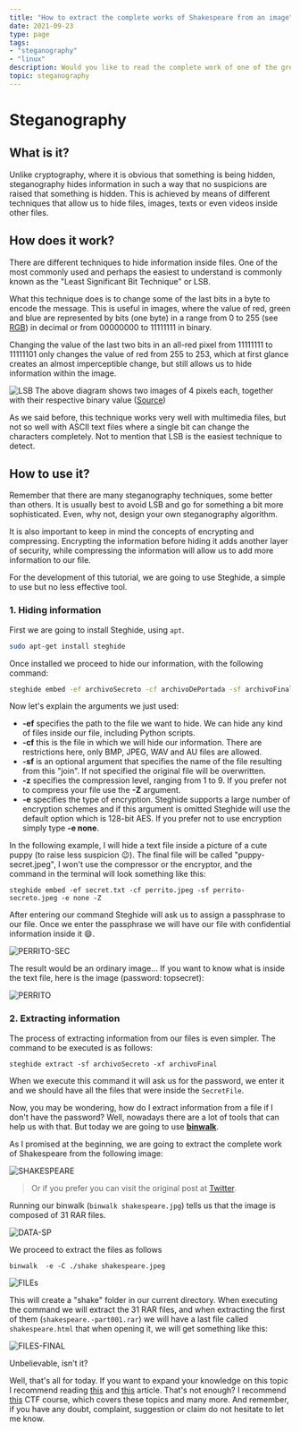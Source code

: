 ```yaml
---
title: "How to extract the complete works of Shakespeare from an image"
date: 2021-09-23
type: page
tags: 
- "steganography"
- "linux"
description: Would you like to read the complete work of one of the greats of English literature but think it's too long to download? Well, today I have the solution for you. We're going to extract it from a small image (2 MB).
topic: steganography
---
```


# Steganography
## What is it? 

Unlike cryptography, where it is obvious that something is being hidden, steganography hides information in such a way that no suspicions are raised that something is hidden. This is achieved by means of different techniques that allow us to hide files, images, texts or even videos inside other files.

## How does it work?  

There are different techniques to hide information inside files. One of the most commonly used and perhaps the easiest to understand is commonly known as the "Least Significant Bit Technique" or LSB.

What this technique does is to change some of the last bits in a byte to encode the message. This is useful in images, where the value of red, green and blue are represented by bits (one byte) in a range from 0 to 255 (see [RGB](https://en.wikipedia.org/wiki/RGB)) in decimal or from 00000000 to 11111111 in binary.

Changing the value of the last two bits in an all-red pixel from 11111111 to 11111101 only changes the value of red from 255 to 253, which at first glance creates an almost imperceptible change, but still allows us to hide information within the image. 

![LSB](https://res.cloudinary.com/rooyca/image/upload/v1632442360/Blog/Imgs/steganography/lsb_drvccm.jpg)
The above diagram shows two images of 4 pixels each, together with their respective binary value ([Source](https://null-byte.wonderhowto.com/how-to/steganography-hide-secret-data-inside-image-audio-file-seconds-0180936/))

As we said before, this technique works very well with multimedia files, but not so well with ASCII text files where a single bit can change the characters completely. Not to mention that LSB is the easiest technique to detect.

## How to use it?

Remember that there are many steganography techniques, some better than others. It is usually best to avoid LSB and go for something a bit more sophisticated. Even, why not, design your own steganography algorithm.

It is also important to keep in mind the concepts of encrypting and compressing. Encrypting the information before hiding it adds another layer of security, while compressing the information will allow us to add more information to our file.  

For the development of this tutorial, we are going to use Steghide, a simple to use but no less effective tool. 

### 1. Hiding information

First we are going to install Steghide, using `apt`.

```bash
sudo apt-get install steghide
``` 

Once installed we proceed to hide our information, with the following command:

```bash
steghide embed -ef archivoSecreto -cf archivoDePortada -sf archivoFinal -z nivelDeCompresion -e esquema
```

Now let's explain the arguments we just used:

- **-ef** specifies the path to the file we want to hide. We can hide any kind of files inside our file, including Python scripts.
- **-cf** this is the file in which we will hide our information. There are restrictions here, only BMP, JPEG, WAV and AU files are allowed.
- **-sf** is an optional argument that specifies the name of the file resulting from this "join". If not specified the original file will be overwritten. 
- **-z** specifies the compression level, ranging from 1 to 9. If you prefer not to compress your file use the **-Z** argument.
- **-e** specifies the type of encryption. Steghide supports a large number of encryption schemes and if this argument is omitted Steghide will use the default option which is 128-bit AES. If you prefer not to use encryption simply type **-e none**. 

In the following example, I will hide a text file inside a picture of a cute puppy (to raise less suspicion :wink:). The final file will be called "puppy-secret.jpeg", I won't use the compressor or the encryptor, and the command in the terminal will look something like this:

`steghide embed -ef secret.txt -cf perrito.jpeg -sf perrito-secreto.jpeg -e none -Z` 

After entering our command Steghide will ask us to assign a passphrase to our file. Once we enter the passphrase we will have our file with confidential information inside it :smile:.

![PERRITO-SEC](https://res.cloudinary.com/rooyca/image/upload/v1632446520/Blog/Imgs/steganography/info-ocul_d2mpa7.png)

The result would be an ordinary image... If you want to know what is inside the text file, here is the image (password: topsecret):

![PERRITO](https://res.cloudinary.com/rooyca/image/upload/v1632446478/Blog/Imgs/steganography/perrito-secreto_xgzjlc.jpg)

### 2. Extracting information

The process of extracting information from our files is even simpler. The command to be executed is as follows:

`steghide extract -sf archivoSecreto -xf archivoFinal`

When we execute this command it will ask us for the password, we enter it and we should have all the files that were inside the `SecretFile`.

Now, you may be wondering, how do I extract information from a file if I don't have the password? Well, nowadays there are a lot of tools that can help us with that. But today we are going to use [**binwalk**](https://github.com/ReFirmLabs/binwalk/tree/master).

As I promised at the beginning, we are going to extract the complete work of Shakespeare from the following image:

![SHAKESPEARE](https://res.cloudinary.com/rooyca/image/upload/v1632447298/Blog/Imgs/steganography/shakespeare_hempxe.jpg)
> Or if you prefer you can visit the original post at [Twitter](https://twitter.com/David3141593/status/1058124224798380032).

Running our binwalk (`binwalk shakespeare.jpg`) tells us that the image is composed of 31 RAR files. 

![DATA-SP](https://res.cloudinary.com/rooyca/image/upload/v1632447713/Blog/Imgs/steganography/data-shake_ta3h6y.png)

We proceed to extract the files as follows 

`binwalk  -e -C ./shake shakespeare.jpeg`

![FILEs](https://res.cloudinary.com/rooyca/image/upload/v1632448228/Blog/Imgs/steganography/final-html_ios0md.png)

This will create a "shake" folder in our current directory. When executing the command we will extract the 31 RAR files, and when extracting the first of them (`shakespeare.-part001.rar`) we will have a last file called `shakespeare.html` that when opening it, we will get something like this:

![FILES-FINAL](https://res.cloudinary.com/rooyca/image/upload/v1632448228/Blog/Imgs/steganography/html1_az1vsv.png)

Unbelievable, isn't it?

Well, that's all for today. If you want to expand your knowledge on this topic I recommend reading [this](https://linuxhint.com/hide_files_inside_images_linux/) and [this](https://ostechnix.com/hide-files-inside-images-linux/) article. That's not enough? I recommend [this](https://academy.hoppersroppers.org/course/view.php?id=7#section-4) CTF course, which covers these topics and many more. And remember, if you have any doubt, complaint, suggestion or claim do not hesitate to let me know.


